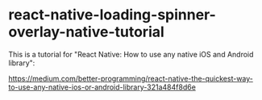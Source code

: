 # react-native-loading-spinner-overlay-native-tutorial
This is a tutorial for "React Native: How to use any native iOS and Android library":

https://medium.com/better-programming/react-native-the-quickest-way-to-use-any-native-ios-or-android-library-321a484f8d6e
